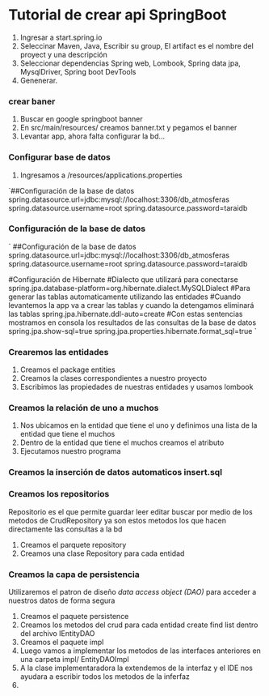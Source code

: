 # Tutorial de crear api SpringBoot

1. Ingresar a start.spring.io
2. Seleccinar Maven, Java, Escribir su group, El artifact es el nombre del proyect y una descripción
3. Seleccionar dependencias Spring web, Lombook, Spring data jpa, MysqlDriver, Spring boot DevTools
4. Genenerar.

### crear baner

1. Buscar en google springboot banner
2. En src/main/resources/ creamos banner.txt y pegamos el banner
3. Levantar app, ahora falta configurar la bd...

### Configurar base de datos
 1. Ingresamos a /resources/applications.properties

`##Configuración de la base de datos
spring.datasource.url=jdbc:mysql://localhost:3306/db_atmosferas
spring.datasource.username=root
spring.datasource.password=taraidb

### Configuración de la base de datos

`
##Configuración de la base de datos
spring.datasource.url=jdbc:mysql://localhost:3306/db_atmosferas
spring.datasource.username=root
spring.datasource.password=taraidb

#Configuración de Hibernate
#Dialecto que utilizará para conectarse
spring.jpa.database-platform=org.hibernate.dialect.MySQLDialect
#Para generar las tablas automaticamente utilizando las entidades
#Cuando levantemos la app va a crear las tablas y cuando la detengamos eliminará las tablas
spring.jpa.hibernate.ddl-auto=create
#Con estas sentencias mostramos en consola los resultados de las consultas de la base de datos
spring.jpa.show-sql=true
spring.jpa.properties.hibernate.format_sql=true
`

### Crearemos las entidades

1. Creamos el package entities
2. Creamos la clases correspondientes a nuestro proyecto
3. Escribimos las propiedades de nuestras entidades y usamos lombook 

### Creamos la relación de uno a muchos

1. Nos ubicamos en la entidad que tiene el uno y definimos una lista de la entidad que tiene el muchos
2. Dentro de la entidad que tiene el muchos creamos el atributo
3. Ejecutamos nuestro programa

### Creamos la inserción de datos automaticos insert.sql

### Creamos los repositorios
Repositorio es el que permite guardar leer editar buscar por medio de los metodos de CrudRepository ya son estos metodos
los que hacen directamente las consultas a la bd

1. Creamos el parquete repository
2. Creamos una clase Repository para cada entidad

### Creamos la capa de persistencia
Utilizaremos el patron de diseño *data access object (DAO)* para acceder a nuestros datos de forma segura

1. Creamos el paquete persistence
2. Creamos los metodos del crud para cada entidad create find list dentro del archivo IEntityDAO
3. Creamos el paquete impl
4. Luego vamos a implementar los metodos de las interfaces anteriores en una carpeta impl/ EntityDAOImpl
5. A la clase implementaradora la extendemos de la interfaz y el IDE nos ayudara a escribir todos los metodos de la inferfaz
6. 
